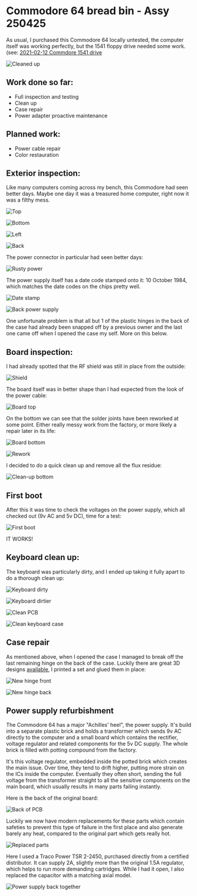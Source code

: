 # Commodore 64 bread bin - Assy 250425

As usual, I purchased this Commodore 64 locally untested, the computer itself was working perfectly, but the 1541 floppy drive needed some work. (see: [2021-02-12 Commdore 1541 drive](../2021-02-12_Commodore_1541_drive/)

![Cleaned up](img_001.jpg)

## Work done so far: 

+ Full inspection and testing
+ Clean up
+ Case repair
+ Power adapter proactive maintenance

## Planned work: 

+ Power cable repair
+ Color restauration

## Exterior inspection:

Like many computers coming across my bench, this Commodore had seen better days. Maybe one day it was a treasured home computer, right now it was a filthy mess.

![Top](img_002.jpg)

![Bottom](img_003.jpg)

![Left](img_004.jpg)

![Back](img_005.jpg)

The power connector in particular had seen better days:

![Rusty power](img_006.jpg)

The power supply itself has a date code stamped onto it: 10 October 1984, which matches the date codes on the chips pretty well.

![Date stamp](img_007.jpg)

![Back power supply](img_008.jpg)

One unfortunate problem is that all but 1 of the plastic hinges in the back of the case had already been snapped off by a previous owner and the last one came off when I opened the case my self. More on this below.

## Board inspection:

I had already spotted that the RF shield was still in place from the outside:

![Shield](img_009.jpg)

The board itself was in better shape than I had expected from the look of the power cable:

![Board top](img_010.jpg)

On the bottom we can see that the solder joints have been reworked at some point. Either really messy work from the factory, or more likely a repair later in its life:

![Board bottom](img_011.jpg)

![Rework](img_012.jpg)

I decided to do a quick clean up and remove all the flux residue:

![Clean-up bottom](img_013.jpg)

## First boot

After this it was time to check the voltages on the power supply, which all checked out (9v AC and 5v DC), time for a test:

![First boot](img_014.jpg)

IT WORKS!

## Keyboard clean up:

The keyboard was particularly dirty, and I ended up taking it fully apart to do a thorough clean up:

![Keyboard dirty](img_015.jpg)

![Keyboard dirtier](img_016.jpg)

![Clean PCB](img_017.jpg)

![Clean keyboard case](img_018.jpg)

## Case repair

As mentioned above, when I opened the case I managed to break off the last remaining hinge on the back of the case. Luckily there are great 3D designs [available](https://www.thingiverse.com/thing:3092874), I printed a set and glued them in place:

![New hinge front](img_024.jpg)

![New hinge back](img_025.jpg)

## Power supply refurbishment

The Commodore 64 has a major "Achilles' heel", the power supply. It's build into a separate plastic brick and holds a transformer which sends 9v AC directly to the computer and a small board which contains the rectifier, voltage regulator and related components for the 5v DC supply. The whole brick is filled with potting compound from the factory.

It's this voltage regulator, embedded inside the potted brick which creates the main issue. Over time, they tend  to drift higher, putting more strain on the ICs inside the computer. Eventually they often short, sending the full voltage from the transformer straight to all the sensitive components on the main board, which usually results in many parts failing instantly. 

Here is the back of the original board:

![Back of PCB](img_026.jpg)

Luckily we now have modern replacements for these parts which contain safeties to prevent this type of failure in the first place and also generate barely any heat, compared to the original part which gets really hot.

![Replaced parts](img_027.jpg)

Here I used a Traco Power TSR 2-2450, purchased directly from a certified distributor. It can supply 2A, slightly more than the original 1.5A regulator, which helps to run more demanding cartridges. While I had it open, I also replaced the capacitor with a matching axial model. 

![Power supply back together](img_028.jpg)